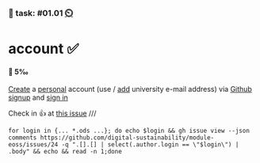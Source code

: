 ### 💪 task: #01.01 [⏲️](https://youtu.be/1gQJUjgCqrU)

# account ✅

#### 🏅 5‰

[Create](https://docs.github.com/en/get-started/signing-up-for-github/signing-up-for-a-new-github-account) a [personal](https://docs.github.com/en/get-started/learning-about-github/types-of-github-accounts#personal-accounts) account (use / [add](https://docs.github.com/en/account-and-profile/setting-up-and-managing-your-personal-account-on-github/managing-email-preferences/adding-an-email-address-to-your-github-account) university e-mail address) via [Github signup](https://github.com/signup) and [sign in](https://github.com/login)

Check in 👍 at [this issue](https://github.com/digital-sustainability/module-eoss/issues/24)
///
```
for login in {... *.ods ...}; do echo $login && gh issue view --json comments https://github.com/digital-sustainability/module-eoss/issues/24 -q ".[].[] | select(.author.login == \"$login\") | .body" && echo && read -n 1;done
```